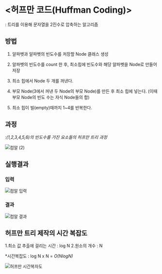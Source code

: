 # <허프만 코드(Huffman Coding)>
  : 트리를 이용해 문자열을 2진수로 압축하는 알고리즘
  
## 방법


1. 알파벳과 알파벳의 빈도수를 저장할 Node 클래스 생성

2. 알파벳의 빈도수를 count 한 후, 최소힙에 빈도수와 해당 알파벳을 Node로 만들어 저장

3. 최소 힙에서 Node 두 개를 꺼낸다.

4. 부모 Node(3에서 꺼낸 두 Node의 부모 Node)를 만든 후 최소 힙에 넣는다.
  (이때 부모 Node의 빈도 수는 자식 Node들의 합)

5. 최소 힙이 빌(empty)때까지 1~4를 반복한다.

  
  
## 과정
:*(1,2,3,4,5,6)의 빈도수를 가진 요소들의 허프만 트리 과정*

  
![컴알 (2)](https://user-images.githubusercontent.com/80369805/114546059-b2482780-9c97-11eb-8375-53d47d2b06b2.png)





## 실행결과

### 입력

![컴알 입력](https://user-images.githubusercontent.com/80369805/114552603-bc6e2400-9c9f-11eb-99ce-3906985e8470.png)

### 결과

![컴알 결과](https://user-images.githubusercontent.com/80369805/114552635-c55ef580-9c9f-11eb-931f-e6021f7a0514.png)


## 허프만 트리 제작의 시간 복잡도
1.최소 값 추출에 걸리는 시간 : log N
2.원소의 개수 : N

*시간복잡도 : log N x N = *O(NlogN)*


![허프만 시간복자도](https://user-images.githubusercontent.com/80369805/114535798-62fbfa00-9c8b-11eb-92bb-e6e41ee39f42.png)


